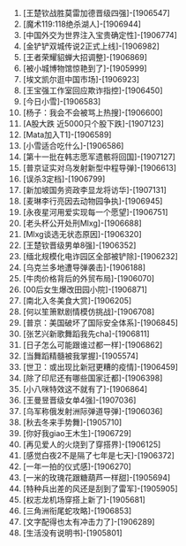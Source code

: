 
1. [王楚钦战胜莫雷加德晋级四强]-[1906547]
1. [魔术119:118绝杀湖人]-[1906944]
1. [中国外交为世界注入宝贵确定性]-[1906774]
1. [金铲铲双城传说2正式上线]-[1906982]
1. [王者荣耀貂蝉大招调整]-[1906869]
1. [被小城博物馆惊艳到了]-[1905999]
1. [埃文凯尔逛中国市场]-[1906923]
1. [王宝强工作室回应欺诈指控]-[1906450]
1. [今日小雪]-[1906583]
1. [杨子：我会不会被骂上热搜]-[1906600]
1. [A股大跌 近5000只个股下跌]-[1907123]
1. [Mata加入T1]-[1906589]
1. [小雪适合吃什么]-[1906586]
1. [第十一批在韩志愿军遗骸将回国]-[1907127]
1. [普京证实对乌发射新型中程导弹]-[1906613]
1. [误杀3定档]-[1906799]
1. [新加坡国务资政李显龙将访华]-[1907131]
1. [麦琳李行亮因去动物园争执]-[1906945]
1. [永夜星河用爱实现每一个愿望]-[1906751]
1. [老头杯公开处刑Mlxg]-[1906688]
1. [Mlxg谈选无状态原因]-[1906320]
1. [王楚钦晋级男单8强]-[1906352]
1. [缅北规模化电诈园区全部被铲除]-[1906232]
1. [乌克兰多地遭导弹袭击]-[1906188]
1. [牛肉价格背后的外贸布局]-[1906070]
1. [00后女生爆改田园小院]-[1906871]
1. [南北入冬美食大赏]-[1906205]
1. [何以笙箫默剧情模仿挑战]-[1906708]
1. [普京：美国破坏了国际安全体系]-[1906845]
1. [张艺兴新歌舞蹈我先cha]-[1906811]
1. [日子怎么可能跟谁过都一样]-[1906862]
1. [当舞蹈精髓被我掌握]-[1905574]
1. [世卫：或出现比新冠更糟的疫情]-[1906459]
1. [除了印尼还有哪些国家迁都]-[1906398]
1. [小八咪特效这不就有了]-[1906864]
1. [王曼昱晋级女单4强]-[1907036]
1. [乌军称俄发射洲际弹道导弹]-[1906036]
1. [秋去冬来手势舞]-[1905710]
1. [你好我giao王木生]-[1906729]
1. [再见爱人的火烧到了穿搭界]-[1906125]
1. [感觉白夜2不是隔了七年是七天]-[1906372]
1. [一年一拍的仪式感]-[1906270]
1. [一米的玫瑰花跟糖葫芦一样甜]-[1905694]
1. [特种兵出差的风还是刮到了雷军]-[1905905]
1. [权志龙机场穿搭上新了]-[1905681]
1. [三角洲衔尾蛇攻略]-[1906853]
1. [文字配得也太有冲击力了]-[1906289]
1. [生活没有说明书]-[1905801]